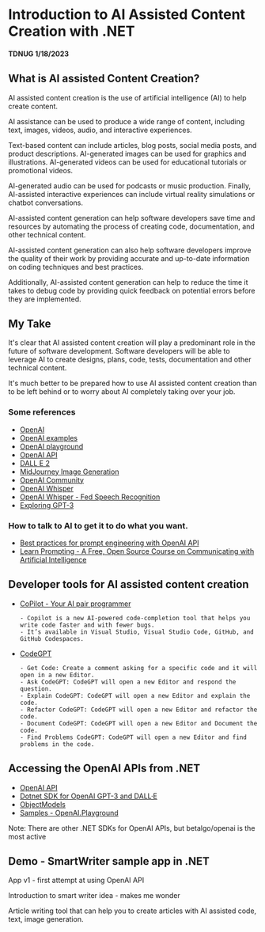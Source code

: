 # Introduction to AI Assisted Content Creation with .NET 

#### TDNUG 1/18/2023

## What is AI assisted Content Creation?

AI assisted content creation is the use of artificial intelligence (AI) to help create content. 

AI assistance can be used to produce a wide range of content, including text, images, videos, audio, and interactive experiences. 

Text-based content can include articles, blog posts, social media posts, and product descriptions. AI-generated images can be used for graphics and illustrations. AI-generated videos can be used for educational tutorials or promotional videos. 

AI-generated audio can be used for podcasts or music production. Finally, AI-assisted interactive experiences can include virtual reality simulations or chatbot conversations.

AI-assisted content generation can help software developers save time and resources by automating the process of creating code, documentation, and other technical content. 

AI-assisted content generation can also help software developers improve the quality of their work by providing accurate and up-to-date information on coding techniques and best practices. 

Additionally, AI-assisted content generation can help to reduce the time it takes to debug code by providing quick feedback on potential errors before they are implemented.

## My Take

It's clear that AI assisted content creation will play a predominant role in the future of software development. Software developers will be able to leverage AI to create designs, plans, code, tests, documentation and other technical content.

It's much better to be prepared how to use AI assisted content creation than to be left behind or to worry about AI completely taking over your job.

### Some references

- [OpenAI](https://openai.com)
- [OpenAI examples](https://beta.openai.com/examples)
- [OpenAI playground](https://beta.openai.com/playground)
- [OpenAI API](https://beta.openai.com/docs/api-reference/introduction)
- [DALL E 2](https://openai.com/dall-e-2)
- [MidJourney Image Generation](https://www.midjourney.com)
- [OpenAI Community](https://community.openai.com)
- [OpenAI Whisper](https://openai.com/blog/whisper)
- [OpenAI Whisper - Fed Speech Recognition](https://www.youtube.com/watch?v=Wc4bQxuypo0)
- [Exploring GPT-3](https://subscription.packtpub.com/book/data/9781800563193/1)

### How to talk to AI to get it to do what you want.

- [Best practices for prompt engineering with OpenAI API](https://help.openai.com/en/articles/6654000-best-practices-for-prompt-engineering-with-openai-api)
- [Learn Prompting - A Free, Open Source Course on Communicating with Artificial Intelligence](https://learnprompting.org)

## Developer tools for AI assisted content creation

- [CoPilot - Your AI pair programmer](https://github.com/features/copilot)

  ```text
  - Copilot is a new AI-powered code-completion tool that helps you write code faster and with fewer bugs. 
  - It’s available in Visual Studio, Visual Studio Code, GitHub, and GitHub Codespaces.
  ```

- [CodeGPT](https://www.codegpt.co)

  ```text
  - Get Code: Create a comment asking for a specific code and it will open in a new Editor.
  - Ask CodeGPT: CodeGPT will open a new Editor and respond the question.
  - Explain CodeGPT: CodeGPT will open a new Editor and explain the code.
  - Refactor CodeGPT: CodeGPT will open a new Editor and refactor the code.
  - Document CodeGPT: CodeGPT will open a new Editor and Document the code.
  - Find Problems CodeGPT: CodeGPT will open a new Editor and find problems in the code.
  ```

## Accessing the OpenAI APIs from .NET

- [OpenAI API](https://beta.openai.com/docs/api-reference/introduction)
- [Dotnet SDK for OpenAI GPT-3 and DALL·E](https://github.com/betalgo/openai)
- [ObjectModels](https://github.com/betalgo/openai/tree/master/OpenAI.SDK/ObjectModels)
- [Samples - OpenAI.Playground](https://github.com/betalgo/openai/tree/master/OpenAI.Playground)

Note: There are other .NET SDKs for OpenAI APIs, but betalgo/openai is the most active

## Demo - SmartWriter sample app in .NET

App v1 - first attempt at using OpenAI API

Introduction to smart writer idea - makes me wonder

Article writing tool that can help you to create articles with AI assisted code, text, image generation.

